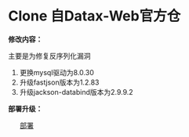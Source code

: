 <h1>Clone 自Datax-Web官方仓</h1>

<strong>修改内容：</strong>

主要是为修复反序列化漏洞

<ol>
<li>更换mysql驱动为8.0.30</li>
<li>升级fastjson版本为1.2.83</li>
<li>升级jackson-databind版本为2.9.9.2</li>
</ol>

<strong>部署升级：</strong>

<ol>

[部署](https://github.com/redgreat/datax-web/blob/master/doc/datax-web/datax-web-deploy.md)

</ol>



